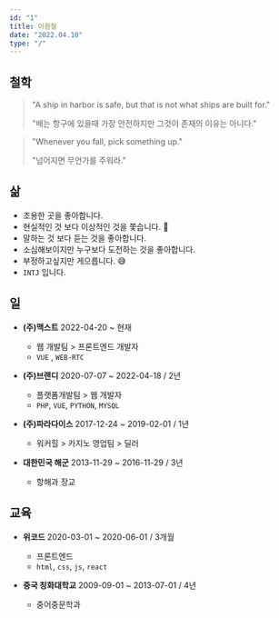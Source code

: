```yaml
---
id: "1"
title: 이원철
date: "2022.04.10"
type: "/"
---
```


## 철학

> "A ship in harbor is safe, but that is not what ships are built for."
>
> "배는 항구에 있을때 가장 안전하지만 그것이 존재의 이유는 아니다."

> "Whenever you fall, pick something up."
>
> "넘어지면 무언가를 주워라." 


## 삶

- 조용한 곳을 좋아합니다.
- 현실적인 것 보다 이상적인 것을 쫓습니다. 🤩
- 말하는 것 보다 듣는 것을 좋아합니다.
- 소심해보이지만 누구보다 도전하는 것을 좋아합니다.
- 부정하고싶지만 게으릅니다. 😅
- `INTJ` 입니다. 

## 일

- **(주)맥스트** 2022-04-20 ~ 현재
  - 웹 개발팀 > 프론트엔드 개발자
  - `VUE` , `WEB-RTC`

- **(주)브랜디** 2020-07-07 ~ 2022-04-18 / 2년
  - 플랫폼개발팀 > 웹 개발자
  - `PHP`, `VUE`, `PYTHON`, `MYSQL`

- **(주)파라다이스** 2017-12-24 ~ 2019-02-01 / 1년
  - 워커힐 > 카지노 영업팀 > 딜러

- **대한민국 해군** 2013-11-29 ~ 2016-11-29 / 3년
  - 항해과 장교

## 교육

- **위코드** 2020-03-01 ~ 2020-06-01 / 3개월
  - 프론트엔드
  - `html`, `css`, `js`, `react`

- **중국 칭화대학교** 2009-09-01 ~ 2013-07-01 / 4년
  - 중어중문학과 
